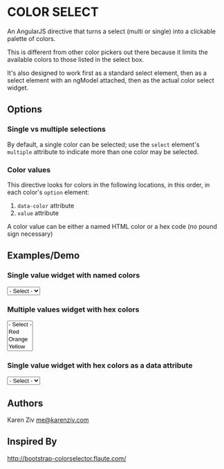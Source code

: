 # COLOR SELECT

An AngularJS directive that turns a select (multi or single) into a clickable palette of colors.

This is different from other color pickers out there because it limits the available colors to those listed in the select box.

It's also designed to work first as a standard select element, then as a select element with an ngModel attached, then as the actual color select widget.

## Options

### Single vs multiple selections

By default, a single color can be selected; use the `select` element's `multiple` attribute to indicate more than one color may be selected.

### Color values

This directive looks for colors in the following locations, in this order, in each color's `option` element:

1. `data-color` attribute
1. `value` attribute

A color value can be either a named HTML color or a hex code (no pound sign necessary)

## Examples/Demo

### Single value widget with named colors

<select name="color" data-ng-color-select>
  <option value="">- Select -</option>
  <option value="red">Red</option>
  <option value="orange">Orange</option>
  <option value="yellow">Yellow</option>
</select>

### Multiple values widget with hex colors

<select name="color" multiple="multiple" data-ng-color-select>
  <option value="">- Select -</option>
  <option value="f00">Red</option>
  <option value="f60">Orange</option>
  <option value="ff0">Yellow</option>
</select>

### Single value widget with hex colors as a data attribute

<select name="color" data-ng-color-select>
  <option value="">- Select -</option>
  <option value="stop" data-color="f00">Stop</option>
  <option value="caution" data-color="ff0">Caution</option>
  <option value="go" data-color="0f0">Go</option>
</select>

## Authors

Karen Ziv <me@karenziv.com>

## Inspired By

http://bootstrap-colorselector.flaute.com/